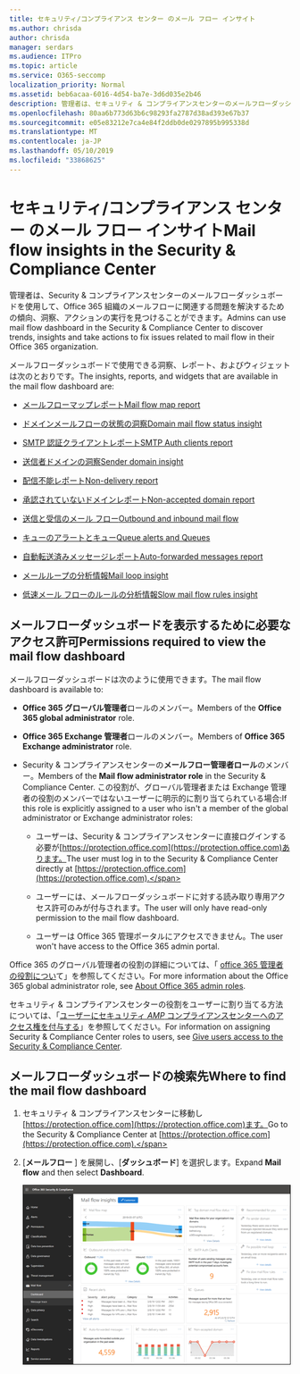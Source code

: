 ```yaml
---
title: セキュリティ/コンプライアンス センター のメール フロー インサイト
ms.author: chrisda
author: chrisda
manager: serdars
ms.audience: ITPro
ms.topic: article
ms.service: O365-seccomp
localization_priority: Normal
ms.assetid: beb6acaa-6016-4d54-ba7e-3d6d035e2b46
description: 管理者は、セキュリティ & コンプライアンスセンターのメールフローダッシュボードについて学習できます。
ms.openlocfilehash: 80aa6b773d63b6c98293fa2787d38ad393e67b37
ms.sourcegitcommit: e05e83212e7ca4e84f2ddb0de0297895b995338d
ms.translationtype: MT
ms.contentlocale: ja-JP
ms.lasthandoff: 05/10/2019
ms.locfileid: "33868625"
---
```

# <a name="mail-flow-insights-in-the-security--compliance-center"></a><span data-ttu-id="0cf3f-103">セキュリティ/コンプライアンス センター のメール フロー インサイト</span><span class="sxs-lookup"><span data-stu-id="0cf3f-103">Mail flow insights in the Security & Compliance Center</span></span>

<span data-ttu-id="0cf3f-104">管理者は、Security & コンプライアンスセンターのメールフローダッシュボードを使用して、Office 365 組織のメールフローに関連する問題を解決するための傾向、洞察、アクションの実行を見つけることができます。</span><span class="sxs-lookup"><span data-stu-id="0cf3f-104">Admins can use mail flow dashboard in the Security & Compliance Center to discover trends, insights and take actions to fix issues related to mail flow in their Office 365 organization.</span></span>

<span data-ttu-id="0cf3f-105">メールフローダッシュボードで使用できる洞察、レポート、およびウィジェットは次のとおりです。</span><span class="sxs-lookup"><span data-stu-id="0cf3f-105">The insights, reports, and widgets that are available in the mail flow dashboard are:</span></span>

- [<span data-ttu-id="0cf3f-106">メールフローマップレポート</span><span class="sxs-lookup"><span data-stu-id="0cf3f-106">Mail flow map report</span></span>](mfi-mail-flow-map-report.md)

- [<span data-ttu-id="0cf3f-107">ドメインメールフローの状態の洞察</span><span class="sxs-lookup"><span data-stu-id="0cf3f-107">Domain mail flow status insight</span></span>](mfi-domain-mail-flow-status-insight.md)

- [<span data-ttu-id="0cf3f-108">SMTP 認証クライアントレポート</span><span class="sxs-lookup"><span data-stu-id="0cf3f-108">SMTP Auth clients report</span></span>](mfi-smtp-auth-clients-report.md)

- [<span data-ttu-id="0cf3f-109">送信者ドメインの洞察</span><span class="sxs-lookup"><span data-stu-id="0cf3f-109">Sender domain insight</span></span>](mfi-sender-domain-insight.md)

- [<span data-ttu-id="0cf3f-110">配信不能レポート</span><span class="sxs-lookup"><span data-stu-id="0cf3f-110">Non-delivery report</span></span>](mfi-non-delivery-report.md)

- [<span data-ttu-id="0cf3f-111">承認されていないドメインレポート</span><span class="sxs-lookup"><span data-stu-id="0cf3f-111">Non-accepted domain report</span></span>](mfi-non-accepted-domain-report.md)

- [<span data-ttu-id="0cf3f-112">送信と受信のメール フロー</span><span class="sxs-lookup"><span data-stu-id="0cf3f-112">Outbound and inbound mail flow</span></span>](mfi-outbound-and-inbound-mail-flow.md)

- [<span data-ttu-id="0cf3f-113">キューのアラートとキュー</span><span class="sxs-lookup"><span data-stu-id="0cf3f-113">Queue alerts and Queues</span></span>](mfi-queue-alerts-and-queues.md)

- [<span data-ttu-id="0cf3f-114">自動転送済みメッセージレポート</span><span class="sxs-lookup"><span data-stu-id="0cf3f-114">Auto-forwarded messages report</span></span>](mfi-auto-forwarded-messages-report.md)

- [<span data-ttu-id="0cf3f-115">メールループの分析情報</span><span class="sxs-lookup"><span data-stu-id="0cf3f-115">Mail loop insight</span></span>](mfi-mail-loop-insight.md)

- [<span data-ttu-id="0cf3f-116">低速メール フローのルールの分析情報</span><span class="sxs-lookup"><span data-stu-id="0cf3f-116">Slow mail flow rules insight</span></span>](mfi-slow-mail-flow-rules-insight.md)

## <a name="permissions-required-to-view-the-mail-flow-dashboard"></a><span data-ttu-id="0cf3f-117">メールフローダッシュボードを表示するために必要なアクセス許可</span><span class="sxs-lookup"><span data-stu-id="0cf3f-117">Permissions required to view the mail flow dashboard</span></span>

<span data-ttu-id="0cf3f-118">メールフローダッシュボードは次のように使用できます。</span><span class="sxs-lookup"><span data-stu-id="0cf3f-118">The mail flow dashboard is available to:</span></span>

- <span data-ttu-id="0cf3f-119">**Office 365 グローバル管理者**ロールのメンバー。</span><span class="sxs-lookup"><span data-stu-id="0cf3f-119">Members of the **Office 365 global administrator** role.</span></span>

- <span data-ttu-id="0cf3f-120">**Office 365 Exchange 管理者**ロールのメンバー。</span><span class="sxs-lookup"><span data-stu-id="0cf3f-120">Members of **Office 365 Exchange administrator** role.</span></span>

- <span data-ttu-id="0cf3f-121">Security & コンプライアンスセンターの**メールフロー管理者ロール**のメンバー。</span><span class="sxs-lookup"><span data-stu-id="0cf3f-121">Members of the **Mail flow administrator role** in the Security & Compliance Center.</span></span> <span data-ttu-id="0cf3f-122">この役割が、グローバル管理者または Exchange 管理者の役割のメンバーではないユーザーに明示的に割り当てられている場合:</span><span class="sxs-lookup"><span data-stu-id="0cf3f-122">If this role is explicitly assigned to a user who isn't a member of the global administrator or Exchange administrator roles:</span></span>

  - <span data-ttu-id="0cf3f-123">ユーザーは、Security & コンプライアンスセンターに直接ログインする必要が[https://protection.office.com](https://protection.office.com)あります。</span><span class="sxs-lookup"><span data-stu-id="0cf3f-123">The user must log in to the Security & Compliance Center directly at [https://protection.office.com](https://protection.office.com).</span></span>

  - <span data-ttu-id="0cf3f-124">ユーザーには、メールフローダッシュボードに対する読み取り専用アクセス許可のみが付与されます。</span><span class="sxs-lookup"><span data-stu-id="0cf3f-124">The user will only have read-only permission to the mail flow dashboard.</span></span>

  - <span data-ttu-id="0cf3f-125">ユーザーは Office 365 管理ポータルにアクセスできません。</span><span class="sxs-lookup"><span data-stu-id="0cf3f-125">The user won't have access to the Office 365 admin portal.</span></span>

<span data-ttu-id="0cf3f-126">Office 365 のグローバル管理者の役割の詳細については、「 [office 365 管理者の役割につい](https://docs.microsoft.com/office365/admin/add-users/about-admin-roles)て」を参照してください。</span><span class="sxs-lookup"><span data-stu-id="0cf3f-126">For more information about the Office 365 global administrator role, see [About Office 365 admin roles](https://docs.microsoft.com/office365/admin/add-users/about-admin-roles).</span></span>

<span data-ttu-id="0cf3f-127">セキュリティ & コンプライアンスセンターの役割をユーザーに割り当てる方法については、「[ユーザーにセキュリティ _AMP_ コンプライアンスセンターへのアクセス権を付与する](https://docs.microsoft.com/office365/securitycompliance/grant-access-to-the-security-and-compliance-center)」を参照してください。</span><span class="sxs-lookup"><span data-stu-id="0cf3f-127">For information on assigning Security & Compliance Center roles to users, see [Give users access to the Security & Compliance Center](https://docs.microsoft.com/office365/securitycompliance/grant-access-to-the-security-and-compliance-center).</span></span>

## <a name="where-to-find-the-mail-flow-dashboard"></a><span data-ttu-id="0cf3f-128">メールフローダッシュボードの検索先</span><span class="sxs-lookup"><span data-stu-id="0cf3f-128">Where to find the mail flow dashboard</span></span>

1. <span data-ttu-id="0cf3f-129">セキュリティ & コンプライアンスセンターに移動し[https://protection.office.com](https://protection.office.com)ます。</span><span class="sxs-lookup"><span data-stu-id="0cf3f-129">Go to the Security & Compliance Center at [https://protection.office.com](https://protection.office.com).</span></span>

2. <span data-ttu-id="0cf3f-130">[**メールフロー** ] を展開し、[**ダッシュボード**] を選択します。</span><span class="sxs-lookup"><span data-stu-id="0cf3f-130">Expand **Mail flow** and then select **Dashboard**.</span></span>

   ![Office 365 Security & コンプライアンスセンターのメールフローダッシュボード](media/mail-flow-dashboard-v2.png)
